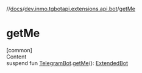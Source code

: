 //[docs](../../index.md)/[dev.inmo.tgbotapi.extensions.api.bot](index.md)/[getMe](get-me.md)



# getMe  
[common]  
Content  
suspend fun [TelegramBot](../dev.inmo.tgbotapi.bot/index.md#%5Bdev.inmo.tgbotapi.bot%2FTelegramBot%2F%2F%2FPointingToDeclaration%2F%5D%2FClasslikes%2F625018081).[getMe](get-me.md)(): [ExtendedBot](../dev.inmo.tgbotapi.types/-extended-bot/index.md)  



